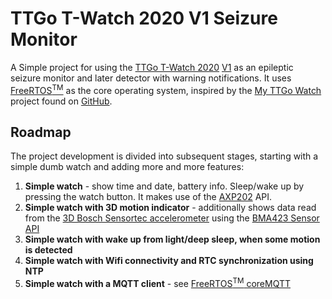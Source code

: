 # TTGo T-Watch 2020 V1 Seizure Monitor

A Simple project for using the [TTGo T-Watch 2020](https://t-watch-document-en.readthedocs.io/en/latest/introduction/product/2020.html) [V1](https://github.com/Xinyuan-LilyGO/TTGO_TWatch_Library/blob/master/docs/watch_2020_v1.md) as an epileptic seizure monitor and later detector with warning notifications.
It uses [FreeRTOS<sup>TM</sup>](https://www.freertos.org/) as the core operating system, inspired by the [My TTGo Watch](https://github.com/red-fox-star/ttgo_watch) project found on [GitHub](https://github.com).

## Roadmap

The project development is divided into subsequent stages, starting with a simple dumb watch and adding more and more features:

1. **Simple watch** - show time and date, battery info. Sleep/wake up by pressing the watch button. It makes use of the [AXP202](http://www.x-powers.com/en.php/Info/product_detail/article_id/30) API.
2. **Simple watch with 3D motion indicator** - additionally shows data read from the [3D Bosch Sensortec accelerometer](https://www.bosch-sensortec.com/products/motion-sensors/accelerometers/) using the [BMA423 Sensor API](https://github.com/BoschSensortec/BMA423-Sensor-API)
3. **Simple watch with wake up from light/deep sleep, when some motion is detected**
4. **Simple watch with Wifi connectivity and RTC synchronization using NTP**
5. **Simple watch with a MQTT client** - see [FreeRTOS<sup>TM</sup> coreMQTT](https://www.freertos.org/mqtt/index.html)

